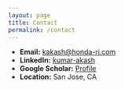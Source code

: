 ```yaml
---
layout: page
title: Contact
permalink: /contact
---
```


- **Email:** <a href="mailto:kakash@honda-ri.com">kakash@honda-ri.com</a>  
- **LinkedIn:** <a href="https://www.linkedin.com/in/kumar-akash">kumar-akash</a>  
- **Google Scholar:** <a href="https://scholar.google.com/citations?user=03uSPzAAAAAJ">Profile</a>  
- **Location:** San Jose, CA
